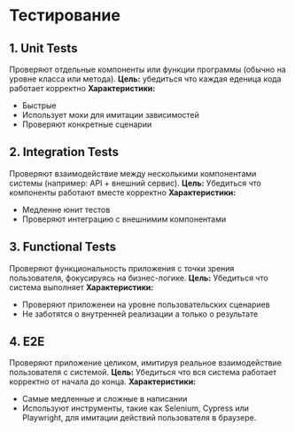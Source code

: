 # Тестирование

## 1. Unit Tests
Проверяют отдельные компоненты или функции программы (обычно на уровне класса или метода).
**Цель:** убедиться что каждая еденица кода работает корректно
**Характеристики:**
- Быстрые
- Использует моки для имитации зависимостей
- Проверяют конкретные сценарии

## 2. Integration Tests
Проверяют взаимодействие между несколькими компонентами системы (например: API + внешний сервис).
**Цель:** Убедиться что компоненты работают вместе корректно
**Характеристики:**
- Медленне юнит тестов
- Проверяют интеграцию с внешнимим компонентами

## 3. Functional Tests
Проверяют функциональность приложения с точки зрения пользователя, фокусируясь на бизнес-логике.
**Цель:** Убедиться что система выполняет
**Характеристики:**
- Проверяют приложенеи на уровне пользовательских сценариев
- Не заботятся о внутренней реализации а только о результате

## 4. E2E
Проверяют приложение целиком, имитируя реальное взаимодействие пользователя с системой.
**Цель:** Убедиться что вся система работает корректно от начала до конца.
**Характеристики:**
- Самые медленные и сложные в написании
- Используют инструменты, такие как Selenium, Cypress или Playwright, для имитации действий пользователя в браузере.